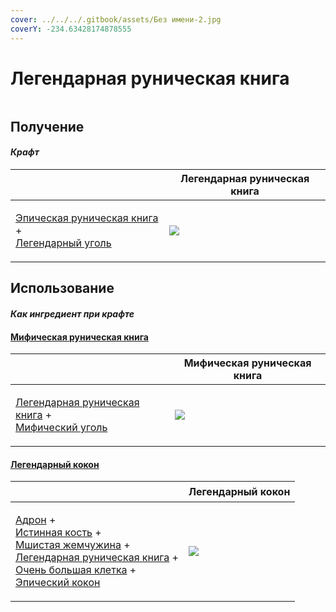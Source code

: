 ```yaml
---
cover: ../../../.gitbook/assets/Без имени-2.jpg
coverY: -234.63428174878555
---
```


# Легендарная руническая книга

<figure><img src="../../../.gitbook/assets/tome_legendary_128.png" alt=""><figcaption></figcaption></figure>

## Получение

#### _Крафт_

| ㅤ                                                                                                                   |  Легендарная руническая книга                     |
| ------------------------------------------------------------------------------------------------------------------- | ------------------------------------------------- |
| <p><a href="tome_epic.md">Эпическая руническая книга</a> +<br><a href="coal_legendary.md">Легендарный уголь</a></p> | ![](../../../.gitbook/assets/tome\_legendary.png) |

## Использование

#### _Как ингредиент при крафте_

#### [Мифическая руническая книга](tome_mythical.md)

| ㅤ                                                                                                                        |  Мифическая руническая книга                     |
| ------------------------------------------------------------------------------------------------------------------------ | ------------------------------------------------ |
| <p><a href="tome_legendary.md">Легендарная руническая книга</a> +<br><a href="coal_mythical.md">Мифический уголь</a></p> | ![](../../../.gitbook/assets/tome\_mythical.png) |

#### [Легендарный кокон](chrysalis_legendary.md)

| ㅤ                                                                                                                                                                                                                                                                                                                              |  Легендарный кокон                                     |
| ------------------------------------------------------------------------------------------------------------------------------------------------------------------------------------------------------------------------------------------------------------------------------------------------------------------------------ | ------------------------------------------------------ |
| <p><a href="hadron.md">Адрон</a> +<br><a href="bone_precision.md">Истинная кость</a> +<br><a href="moss_gem_6.md">Мшистая жемчужина</a> +<br><a href="tome_legendary.md">Легендарная руническая книга</a> +<br><a href="cage_extra_large.md">Очень большая клетка</a> +<br><a href="chrysalis_epic.md">Эпический кокон</a></p> | ![](../../../.gitbook/assets/chrysalis\_legendary.png) |

